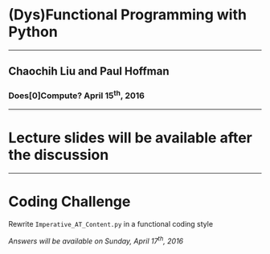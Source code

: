 <!-- background: #000100 -->
<!-- color: #feffd4 -->
<!-- font: metronova -->

# (Dys)Functional Programming with Python
---

## Chaochih Liu and Paul Hoffman
### Does[0]Compute? April 15<sup>th</sup>, 2016

***

# Lecture slides will be available after the discussion

***

# Coding Challenge

Rewrite `Imperative_AT_Content.py` in a functional coding style

*Answers will be available on Sunday, April 17<sup>th</sup>, 2016*

